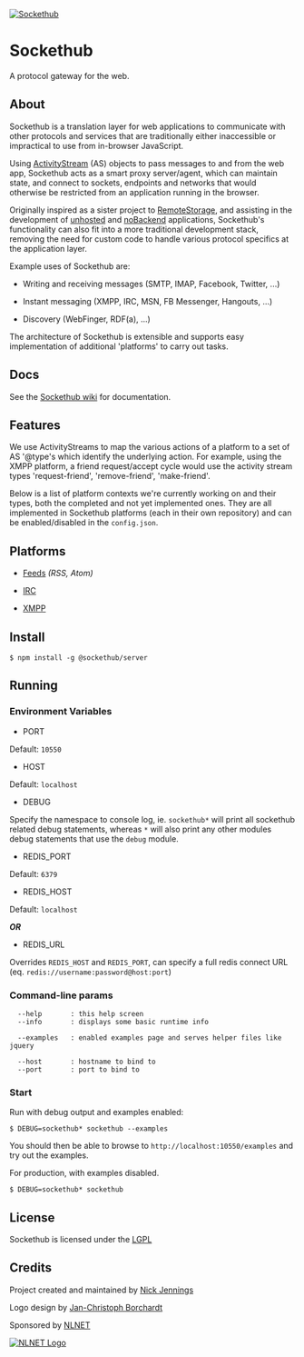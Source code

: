 [![Sockethub](http://sockethub.org/res/img/sockethub-logo.svg)](http://sockethub.org)

# Sockethub

A protocol gateway for the web.

## About

Sockethub is a translation layer for web applications to communicate with
other protocols and services that are traditionally either inaccessible or
impractical to use from in-browser JavaScript.

Using [ActivityStream](http://activitystrea.ms/) (AS) objects to pass messages
to and from the web app, Sockethub acts as a smart proxy server/agent, which
can maintain state, and connect to sockets, endpoints and networks that would
otherwise be restricted from an application running in the browser.

Originally inspired as a sister project to
[RemoteStorage](https://remotestorage.io), and assisting in the development of
[unhosted](http://unhosted.org) and [noBackend](http://nobackend.org)
applications, Sockethub's functionality can also fit into a more traditional
development stack, removing the need for custom code to handle various protocol
specifics at the application layer.

Example uses of Sockethub are:

* Writing and receiving messages (SMTP, IMAP, Facebook, Twitter, ...)

* Instant messaging (XMPP, IRC, MSN, FB Messenger, Hangouts, ...)

* Discovery (WebFinger, RDF(a), ...)

The architecture of Sockethub is extensible and supports easy implementation
of additional 'platforms' to carry out tasks.

## Docs

See the [Sockethub wiki](https://github.com/sockethub/sockethub/wiki) for
documentation.

## Features

We use ActivityStreams to map the various actions of a platform to a set of AS
'@type's which identify the underlying action. For example, using the XMPP
platform, a friend request/accept cycle would use the activity stream types
'request-friend', 'remove-friend', 'make-friend'.

Below is a list of platform contexts we're currently working on and their types,
both the completed and not yet implemented ones. They are all implemented in
Sockethub platforms (each in their own repository) and can be enabled/disabled
in the `config.json`.

## Platforms

* [Feeds](../platform-feeds) *(RSS, Atom)*

* [IRC](../platform-irc)

* [XMPP](../platform-xmpp)

## Install

`$ npm install -g @sockethub/server`

## Running

### Environment Variables

* PORT

Default: `10550`

* HOST

Default: `localhost`

* DEBUG

Specify the namespace to console log, ie. `sockethub*` will print all sockethub
related debug statements, whereas `*` will also print any other modules debug
statements that use the `debug` module.

* REDIS_PORT

Default: `6379`

* REDIS_HOST

Default: `localhost`

***OR***

* REDIS_URL

Overrides `REDIS_HOST` and `REDIS_PORT`, can specify a full redis connect URL
(eq. `redis://username:password@host:port`)

### Command-line params

```
  --help       : this help screen
  --info       : displays some basic runtime info

  --examples   : enabled examples page and serves helper files like jquery

  --host       : hostname to bind to
  --port       : port to bind to
```

### Start

Run with debug output and examples enabled:

`$ DEBUG=sockethub* sockethub --examples`

You should then be able to browse to `http://localhost:10550/examples` and try
out the examples.

For production, with examples disabled.

`$ DEBUG=sockethub* sockethub`

## License

Sockethub is licensed under the
[LGPL](https://github.com/sockethub/sockethub/blob/master/LICENSE)

## Credits

Project created and maintained by [Nick Jennings](http://github.com/silverbucket)

Logo design by [Jan-Christoph Borchardt](http://jancborchardt.net)

Sponsored by [NLNET](http://nlnet.nl)

[![NLNET Logo](http://sockethub.org/res/img/nlnet-logo.svg)](http://nlnet.nl)
